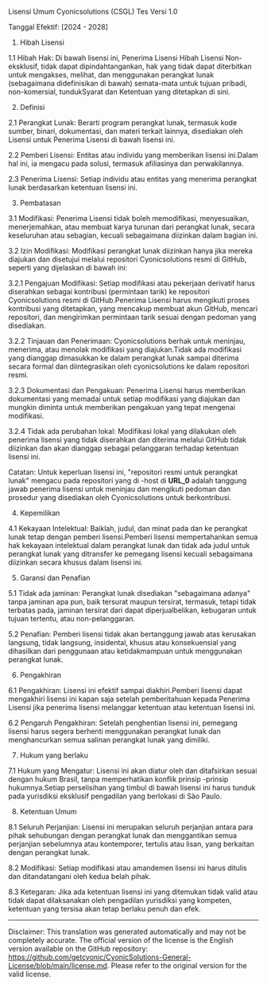 Lisensi Umum Cyonicsolutions (CSGL)
Tes Versi 1.0

Tanggal Efektif: [2024 - 2028]

1. Hibah Lisensi

1.1 Hibah Hak: Di bawah lisensi ini, Penerima Lisensi Hibah Lisensi Non-eksklusif, tidak dapat dipindahtangankan, hak yang tidak dapat diterbitkan untuk mengakses, melihat, dan menggunakan perangkat lunak (sebagaimana didefinisikan di bawah) semata-mata untuk tujuan pribadi, non-komersial, tundukSyarat dan Ketentuan yang ditetapkan di sini.

2. Definisi

2.1 Perangkat Lunak: Berarti program perangkat lunak, termasuk kode sumber, binari, dokumentasi, dan materi terkait lainnya, disediakan oleh Lisensi untuk Penerima Lisensi di bawah lisensi ini.

2.2 Pemberi Lisensi: Entitas atau individu yang memberikan lisensi ini.Dalam hal ini, ia mengacu pada solusi, termasuk afiliasinya dan perwakilannya.

2.3 Penerima Lisensi: Setiap individu atau entitas yang menerima perangkat lunak berdasarkan ketentuan lisensi ini.

3. Pembatasan

3.1 Modifikasi: Penerima Lisensi tidak boleh memodifikasi, menyesuaikan, menerjemahkan, atau membuat karya turunan dari perangkat lunak, secara keseluruhan atau sebagian, kecuali sebagaimana diizinkan dalam bagian ini.

3.2 Izin Modifikasi: Modifikasi perangkat lunak diizinkan hanya jika mereka diajukan dan disetujui melalui repositori Cyonicsolutions resmi di GitHub, seperti yang dijelaskan di bawah ini:

3.2.1 Pengajuan Modifikasi: Setiap modifikasi atau pekerjaan derivatif harus diserahkan sebagai kontribusi (permintaan tarik) ke repositori Cyonicsolutions resmi di GitHub.Penerima Lisensi harus mengikuti proses kontribusi yang ditetapkan, yang mencakup membuat akun GitHub, mencari repositori, dan mengirimkan permintaan tarik sesuai dengan pedoman yang disediakan.

3.2.2 Tinjauan dan Penerimaan: Cyonicsolutions berhak untuk meninjau, menerima, atau menolak modifikasi yang diajukan.Tidak ada modifikasi yang dianggap dimasukkan ke dalam perangkat lunak sampai diterima secara formal dan diintegrasikan oleh cyonicsolutions ke dalam repositori resmi.

3.2.3 Dokumentasi dan Pengakuan: Penerima Lisensi harus memberikan dokumentasi yang memadai untuk setiap modifikasi yang diajukan dan mungkin diminta untuk memberikan pengakuan yang tepat mengenai modifikasi.

3.2.4 Tidak ada perubahan lokal: Modifikasi lokal yang dilakukan oleh penerima lisensi yang tidak diserahkan dan diterima melalui GitHub tidak diizinkan dan akan dianggap sebagai pelanggaran terhadap ketentuan lisensi ini.

Catatan: Untuk keperluan lisensi ini, "repositori resmi untuk perangkat lunak" mengacu pada repositori yang di -host di __URL_0__ adalah tanggung jawab penerima lisensi untuk meninjau dan mengikuti pedoman dan prosedur yang disediakan oleh Cyonicsolutions untuk berkontribusi.

4. Kepemilikan

4.1 Kekayaan Intelektual: Baiklah, judul, dan minat pada dan ke perangkat lunak tetap dengan pemberi lisensi.Pemberi lisensi mempertahankan semua hak kekayaan intelektual dalam perangkat lunak dan tidak ada judul untuk perangkat lunak yang ditransfer ke pemegang lisensi kecuali sebagaimana diizinkan secara khusus dalam lisensi ini.

5. Garansi dan Penafian

5.1 Tidak ada jaminan: Perangkat lunak disediakan "sebagaimana adanya" tanpa jaminan apa pun, baik tersurat maupun tersirat, termasuk, tetapi tidak terbatas pada, jaminan tersirat dari dapat diperjualbelikan, kebugaran untuk tujuan tertentu, atau non-pelanggaran.

5.2 Penafian: Pemberi lisensi tidak akan bertanggung jawab atas kerusakan langsung, tidak langsung, insidental, khusus atau konsekuensial yang dihasilkan dari penggunaan atau ketidakmampuan untuk menggunakan perangkat lunak.

6. Pengakhiran

6.1 Pengakhiran: Lisensi ini efektif sampai diakhiri.Pemberi lisensi dapat mengakhiri lisensi ini kapan saja setelah pemberitahuan kepada Penerima Lisensi jika penerima lisensi melanggar ketentuan atau ketentuan lisensi ini.

6.2 Pengaruh Pengakhiran: Setelah penghentian lisensi ini, pemegang lisensi harus segera berhenti menggunakan perangkat lunak dan menghancurkan semua salinan perangkat lunak yang dimiliki.

7. Hukum yang berlaku

7.1 Hukum yang Mengatur: Lisensi ini akan diatur oleh dan ditafsirkan sesuai dengan hukum Brasil, tanpa memperhatikan konflik prinsip -prinsip hukumnya.Setiap perselisihan yang timbul di bawah lisensi ini harus tunduk pada yurisdiksi eksklusif pengadilan yang berlokasi di São Paulo.

8. Ketentuan Umum

8.1 Seluruh Perjanjian: Lisensi ini merupakan seluruh perjanjian antara para pihak sehubungan dengan perangkat lunak dan menggantikan semua perjanjian sebelumnya atau kontemporer, tertulis atau lisan, yang berkaitan dengan perangkat lunak.

8.2 Modifikasi: Setiap modifikasi atau amandemen lisensi ini harus ditulis dan ditandatangani oleh kedua belah pihak.

8.3 Ketegaran: Jika ada ketentuan lisensi ini yang ditemukan tidak valid atau tidak dapat dilaksanakan oleh pengadilan yurisdiksi yang kompeten, ketentuan yang tersisa akan tetap berlaku penuh dan efek.

---
Disclaimer: This translation was generated automatically and may not be completely accurate. The official version of the license is the English version available on the GitHub repository: https://github.com/getcyonic/CyonicSolutions-General-License/blob/main/license.md. Please refer to the original version for the valid license.